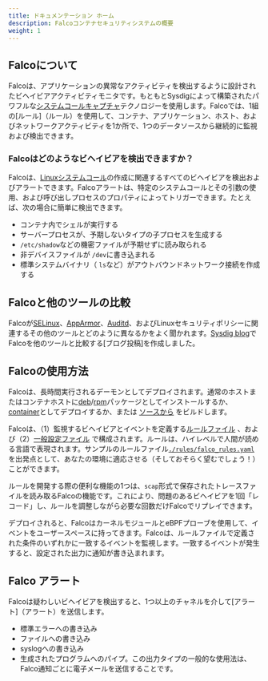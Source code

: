 ```yaml
---
title: ドキュメンテーション ホーム
description: Falcoコンテナセキュリティシステムの概要
weight: 1
---
```


## Falcoについて

Falcoは、アプリケーションの異常なアクティビティを検出するように設計されたビヘイビアアクティビティモニタです。もともとSysdigによって構築されたパワフルな[システムコールキャプチャ](https://sysdig.com/blog/fascinating-world-linux-system-calls/)テクノロジーを使用します。Falcoでは、1組の[ルール]（ルール）を使用して、コンテナ、アプリケーション、ホスト、およびネットワークアクティビティを1か所で、1つのデータソースから継続的に監視および検出できます。

### Falcoはどのようなビヘイビアを検出できますか？

Falcoは、[Linuxシステムコール](http://man7.org/linux/man-pages/man2/syscalls.2.html)の作成に関連するすべてのビヘイビアを検出およびアラートできます。Falcoアラートは、特定のシステムコールとその引数の使用、および呼び出しプロセスのプロパティによってトリガーできます。たとえば、次の場合に簡単に検出できます。

* コンテナ内でシェルが実行する
* サーバープロセスが、予期しないタイプの子プロセスを生成する
* `/etc/shadow`などの機密ファイルが予期せずに読み取られる
* 非デバイスファイルが `/dev`に書き込まれる
* 標準システムバイナリ（ `ls`など）がアウトバウンドネットワーク接続を作成する

## Falcoと他のツールの比較

Falcoが[SELinux](https://en.wikipedia.org/wiki/Security-Enhanced_Linux)、[AppArmor](https://wiki.ubuntu.com/AppArmor)、[Auditd](https://linux.die.net/man/8/auditd)、およびLinuxセキュリティポリシーに関連するその他のツールとどのように異なるかをよく聞かれます。[Sysdig blog](https://sysdig.com/blog/selinux-seccomp-falco-technical-discussion/)でFalcoを他のツールと比較する[ブログ投稿]を作成しました。

## Falcoの使用方法

Falcoは、長時間実行されるデーモンとしてデプロイされます。通常のホストまたはコンテナホストに[deb](../docs/installation#debian)/[rpm](../docs/installation#centos-rhel)パッケージとしてインストールするか、[container](../docs/installation#docker)としてデプロイするか、または [ソースから](../docs/source) をビルドします。

Falcoは、（1）監視するビヘイビアとイベントを定義する[ルールファイル](../docs/rules) 、および（2）[一般設定ファイル](../docs/configuration) で構成されます。ルールは、ハイレベルで人間が読める言語で表現されます。サンプルのルールファイル[`./rules/falco_rules.yaml`](https://github.com/falcosecurity/falco/blob/master/rules/falco_rules.yaml)を出発点として、あなたの環境に適応させる（そしておそらく望むでしょう！）ことができます。

ルールを開発する際の便利な機能の1つは、`scap`形式で保存されたトレースファイルを読み取るFalcoの機能です。これにより、問題のあるビヘイビアを1回「レコード」し、ルールを調整しながら必要な回数だけFalcoでリプレイできます。

デプロイされると、FalcoはカーネルモジュールとeBPFプローブを使用して、イベントをユーザースペースに持ってきます。Falcoは、ルールファイルで定義された条件のいずれかに一致するイベントを監視します。一致するイベントが発生すると、設定された出力に通知が書き込まれます。

## Falco アラート

Falcoは疑わしいビヘイビアを検出すると、1つ以上のチャネルを介して[アラート]（アラート）を送信します。

* 標準エラーへの書き込み
* ファイルへの書き込み
* syslogへの書き込み
* 生成されたプログラムへのパイプ。この出力タイプの一般的な使用法は、Falco通知ごとに電子メールを送信することです。

